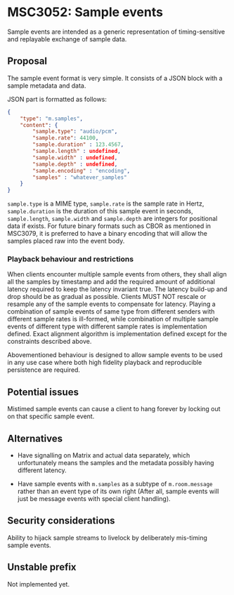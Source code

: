 # MSC3052: Sample events

Sample events are intended as a generic representation of timing-sensitive and replayable exchange
of sample data. 

## Proposal

The sample event format is very simple. It consists of a JSON block with a sample metadata and data.

JSON part is formatted as follows:

```json
{
    "type": "m.samples",
    "content": {
        "sample.type": "audio/pcm",
        "sample.rate": 44100,
        "sample.duration" : 123.4567, 
        "sample.length" : undefined,
        "sample.width" : undefined,
        "sample.depth" : undefined,
        "sample.encoding" : "encoding",
        "samples" : "whatever_samples"
    }
}
```

`sample.type` is a MIME type, `sample.rate` is the sample rate in Hertz, `sample.duration` is
the duration of this sample event in seconds, `sample.length`, `sample.width` and `sample.depth`
are integers for positional data if exists. For future binary formats such as CBOR as mentioned
in MSC3079, it is preferred to have a binary encoding that will allow the samples placed raw
into the event body.

### Playback behaviour and restrictions

When clients encounter multiple sample events from others, they shall align all the samples
by timestamp and add the required amount of additional latency required to keep the latency
invariant true. The latency build-up and drop should be as gradual as possible. Clients
MUST NOT rescale or resample any of the sample events to compensate for latency. Playing
a combination of sample events of same type from different senders with different sample rates
is ill-formed, while combination of multiple sample events of different type with different
sample rates is implementation defined. Exact alignment algorithm is implementation defined
except for the constraints described above.

Abovementioned behaviour is designed to allow sample events to be used in any use case where
both high fidelity playback and reproducible persistence are required.

## Potential issues

Mistimed sample events can cause a client to hang forever by locking out on that specific sample event.

## Alternatives

* Have signalling on Matrix and actual data separately, which unfortunately means the samples
and the metadata possibly having different latency.

* Have sample events with `m.samples` as a subtype of `m.room.message` rather than an event type
of its own right (After all, sample events will just be message events with special client handling).

## Security considerations

Ability to hijack sample streams to livelock by deliberately mis-timing sample events.

## Unstable prefix

Not implemented yet.
